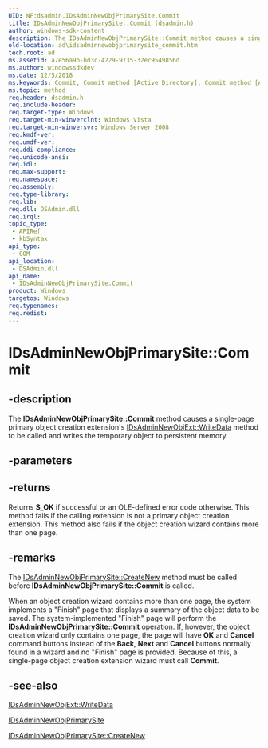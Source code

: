 ```yaml
---
UID: NF:dsadmin.IDsAdminNewObjPrimarySite.Commit
title: IDsAdminNewObjPrimarySite::Commit (dsadmin.h)
author: windows-sdk-content
description: The IDsAdminNewObjPrimarySite::Commit method causes a single-page primary object creation extension's IDsAdminNewObjExt::WriteData method to be called and writes the temporary object to persistent memory.
old-location: ad\idsadminnewobjprimarysite_commit.htm
tech.root: ad
ms.assetid: a7e56a9b-bd3c-4229-9735-32ec9549856d
ms.author: windowssdkdev
ms.date: 12/5/2018
ms.keywords: Commit, Commit method [Active Directory], Commit method [Active Directory],IDsAdminNewObjPrimarySite interface, IDsAdminNewObjPrimarySite interface [Active Directory],Commit method, IDsAdminNewObjPrimarySite.Commit, IDsAdminNewObjPrimarySite::Commit, _glines_idsadminnewobjprimarysite_commit, ad.idsadminnewobjprimarysite__commit, ad.idsadminnewobjprimarysite_commit, dsadmin/IDsAdminNewObjPrimarySite::Commit
ms.topic: method
req.header: dsadmin.h
req.include-header: 
req.target-type: Windows
req.target-min-winverclnt: Windows Vista
req.target-min-winversvr: Windows Server 2008
req.kmdf-ver: 
req.umdf-ver: 
req.ddi-compliance: 
req.unicode-ansi: 
req.idl: 
req.max-support: 
req.namespace: 
req.assembly: 
req.type-library: 
req.lib: 
req.dll: DSAdmin.dll
req.irql: 
topic_type:
 - APIRef
 - kbSyntax
api_type:
 - COM
api_location:
 - DSAdmin.dll
api_name:
 - IDsAdminNewObjPrimarySite.Commit
product: Windows
targetos: Windows
req.typenames: 
req.redist: 
---
```


# IDsAdminNewObjPrimarySite::Commit


## -description


The <b>IDsAdminNewObjPrimarySite::Commit</b> method causes a single-page primary object creation extension's <a href="https://msdn.microsoft.com/1788c124-c740-4f77-9687-63113d3b14a8">IDsAdminNewObjExt::WriteData</a> method to be called and writes the temporary object to persistent memory.


## -parameters






## -returns



Returns <b>S_OK</b> if successful or an OLE-defined error code otherwise. This method fails if the calling extension is not a primary object creation extension. This method also fails if the object creation wizard contains more than one page.




## -remarks



The <a href="https://msdn.microsoft.com/ec685ae1-6a37-43d3-84ed-7409611ab63b">IDsAdminNewObjPrimarySite::CreateNew</a> method must be called before <b>IDsAdminNewObjPrimarySite::Commit</b> is called.

When an object creation wizard contains more than one page, the system implements a "Finish" page that displays a summary of the object data to be saved. The system-implemented "Finish" page will perform the  <b>IDsAdminNewObjPrimarySite::Commit</b> operation. If, however, the object creation wizard only contains one page, the  page will have <b>OK</b> and <b>Cancel</b> command buttons instead of the  <b>Back</b>, <b>Next</b> and <b>Cancel</b> buttons normally found in a wizard and no "Finish" page is provided. Because of this, a single-page object creation extension wizard must call <b>Commit</b>.




## -see-also




<a href="https://msdn.microsoft.com/1788c124-c740-4f77-9687-63113d3b14a8">IDsAdminNewObjExt::WriteData</a>



<a href="https://msdn.microsoft.com/cb46cb8f-28ae-44d0-b1de-dc6c090f8fc6">IDsAdminNewObjPrimarySite</a>



<a href="https://msdn.microsoft.com/ec685ae1-6a37-43d3-84ed-7409611ab63b">IDsAdminNewObjPrimarySite::CreateNew</a>
 

 

